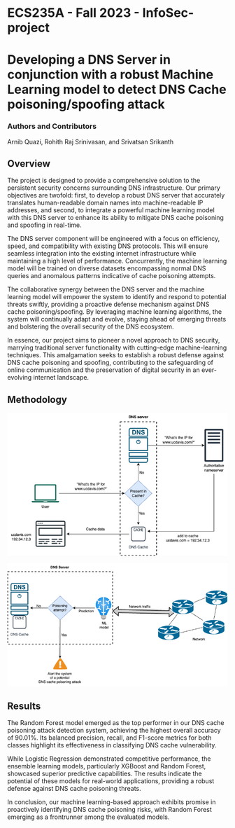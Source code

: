 # ECS235A - Fall 2023 - InfoSec-project
# Developing a DNS Server in conjunction with a robust Machine Learning model to detect DNS Cache poisoning/spoofing attack

### Authors and Contributors
Arnib Quazi, Rohith Raj Srinivasan, and Srivatsan Srikanth

## Overview

The project is designed to provide a comprehensive solution to the persistent security concerns surrounding DNS infrastructure. Our primary objectives are twofold: first, to develop a robust DNS server that accurately translates human-readable domain names into machine-readable IP addresses, and second, to integrate a powerful machine learning model with this DNS server to enhance its ability to mitigate DNS cache poisoning and spoofing in real-time.

The DNS server component will be engineered with a focus on efficiency, speed, and compatibility with existing DNS protocols. This will ensure seamless integration into the existing internet infrastructure while maintaining a high level of performance. Concurrently, the machine learning model will be trained on diverse datasets encompassing normal DNS queries and anomalous patterns indicative of cache poisoning attempts.

The collaborative synergy between the DNS server and the machine learning model will empower the system to identify and respond to potential threats swiftly, providing a proactive defense mechanism against DNS cache poisoning/spoofing. By leveraging machine learning algorithms, the system will continually adapt and evolve, staying ahead of emerging threats and bolstering the overall security of the DNS ecosystem.

In essence, our project aims to pioneer a novel approach to DNS security, marrying traditional server functionality with cutting-edge machine-learning techniques. This amalgamation seeks to establish a robust defense against DNS cache poisoning and spoofing, contributing to the safeguarding of online communication and the preservation of digital security in an ever-evolving internet landscape.

## Methodology

![DNS system](DNS_system.png)

![ML system](ML_system.png)

## Results

The Random Forest model emerged as the top performer in our DNS cache poisoning attack detection system, achieving the highest overall accuracy of 90.01%. Its balanced precision, recall, and F1-score metrics for both classes highlight its effectiveness in classifying DNS cache vulnerability.

While Logistic Regression demonstrated competitive performance, the ensemble learning models, particularly XGBoost and Random Forest, showcased superior predictive capabilities. The results indicate the potential of these models for real-world applications, providing a robust defense against DNS cache poisoning threats.

In conclusion, our machine learning-based approach exhibits promise in proactively identifying DNS cache poisoning risks, with Random Forest emerging as a frontrunner among the evaluated models.


